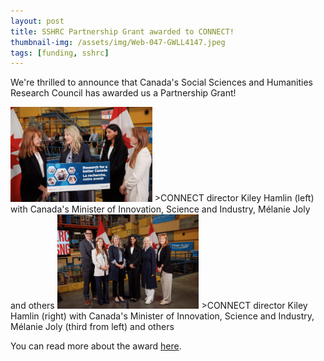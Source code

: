 ```yaml
---
layout: post
title: SSHRC Partnership Grant awarded to CONNECT!
thumbnail-img: /assets/img/Web-047-GWLL4147.jpeg
tags: [funding, sshrc]
---
```


We're thrilled to announce that Canada's Social Sciences and Humanities Research Council has awarded us a Partnership Grant! <br>


<img src="/assets/img/Web-047-GWLL4147.jpeg" style="width:45%">
>CONNECT director Kiley Hamlin (left) with Canada's Minister of Innovation, Science and Industry, Mélanie Joly and others

<img src="/assets/img/Web-045-GWLL4134.jpeg" style="width:45%">
>CONNECT director Kiley Hamlin (right) with Canada's Minister of Innovation, Science and Industry, Mélanie Joly (third from left) and others

<br>

You can read more about the award [here](https://research.ubc.ca/news/july-9-2025/over-212m-awarded-ubc-researchers-through-sshrc-partnership-partnership).